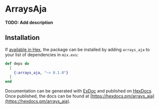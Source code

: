 # ArraysAja

**TODO: Add description**

## Installation

If [available in Hex](https://hex.pm/docs/publish), the package can be installed
by adding `arrays_aja` to your list of dependencies in `mix.exs`:

```elixir
def deps do
  [
    {:arrays_aja, "~> 0.1.0"}
  ]
end
```

Documentation can be generated with [ExDoc](https://github.com/elixir-lang/ex_doc)
and published on [HexDocs](https://hexdocs.pm). Once published, the docs can
be found at [https://hexdocs.pm/arrays_aja](https://hexdocs.pm/arrays_aja).

